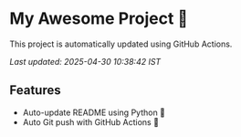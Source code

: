 # My Awesome Project 🚀

This project is automatically updated using GitHub Actions.

_Last updated: 2025-04-30 10:38:42 IST_

## Features
- Auto-update README using Python 🐍
- Auto Git push with GitHub Actions 🤖
